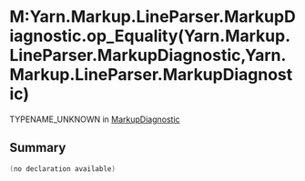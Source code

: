 # M:Yarn.Markup.LineParser.MarkupDiagnostic.op_Equality(Yarn.Markup.LineParser.MarkupDiagnostic,Yarn.Markup.LineParser.MarkupDiagnostic)

TYPENAME_UNKNOWN in [MarkupDiagnostic](/docs/api/csharp/yarn.markup.lineparser.markupdiagnostic.md)

## Summary



```csharp
(no declaration available)
```

